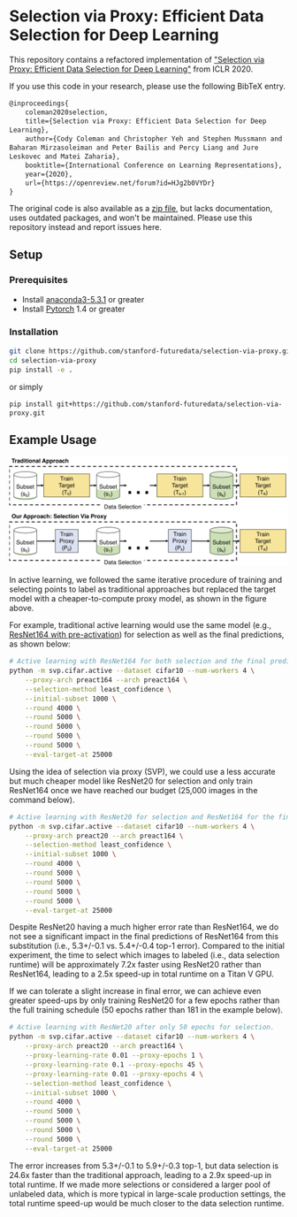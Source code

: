 # Selection via Proxy: Efficient Data Selection for Deep Learning
This repository contains a refactored implementation of ["Selection via Proxy: Efficient Data Selection for Deep Learning"](https://openreview.net/forum?id=HJg2b0VYDr) from ICLR 2020.

If you use this code in your research, please use the following BibTeX entry.

```
@inproceedings{
    coleman2020selection,
    title={Selection via Proxy: Efficient Data Selection for Deep Learning},
    author={Cody Coleman and Christopher Yeh and Stephen Mussmann and Baharan Mirzasoleiman and Peter Bailis and Percy Liang and Jure Leskovec and Matei Zaharia},
    booktitle={International Conference on Learning Representations},
    year={2020},
    url={https://openreview.net/forum?id=HJg2b0VYDr}
}
```

The original code is also available as a [zip file](https://drive.google.com/open?id=1Lb8LMHhHJpwaySynjBx7aFeCP_csGJc5), but lacks documentation, uses outdated packages, and won't be maintained.
Please use this repository instead and report issues here.

## Setup

### Prerequisites

- Install [anaconda3-5.3.1](https://www.anaconda.com/) or greater
- Install [Pytorch](https://pytorch.org/) 1.4 or greater

### Installation
```bash
git clone https://github.com/stanford-futuredata/selection-via-proxy.git
cd selection-via-proxy
pip install -e .
```

or simply

```
pip install git+https://github.com/stanford-futuredata/selection-via-proxy.git
```

## Example Usage

<p align="center">
  <img width="800" src="https://github.com/codyaustun/svp-tmp/blob/master/images/svp_overview_al.png">
</p>

In active learning, we followed the same iterative procedure of training and selecting points to label as traditional approaches but replaced the target model with a cheaper-to-compute proxy model, as shown in the figure above.

For example, traditional active learning would use the same model (e.g., [ResNet164 with pre-activation](https://arxiv.org/abs/1603.05027)) for selection as well as the final predictions, as shown below:

```bash
# Active learning with ResNet164 for both selection and the final predictions.
python -m svp.cifar.active --dataset cifar10 --num-workers 4 \
	--proxy-arch preact164 --arch preact164 \
	--selection-method least_confidence \
	--initial-subset 1000 \
	--round 4000 \
	--round 5000 \
	--round 5000 \
	--round 5000 \
	--round 5000 \
	--eval-target-at 25000
```

Using the idea of selection via proxy (SVP), we could use a less accurate but much cheaper model like ResNet20 for selection and only train ResNet164 once we have reached our budget (25,000 images in the command below).

```bash
# Active learning with ResNet20 for selection and ResNet164 for the final predictions.
python -m svp.cifar.active --dataset cifar10 --num-workers 4 \
	--proxy-arch preact20 --arch preact164 \
	--selection-method least_confidence \
	--initial-subset 1000 \
	--round 4000 \
	--round 5000 \
	--round 5000 \
	--round 5000 \
	--round 5000 \
	--eval-target-at 25000
```

Despite ResNet20 having a much higher error rate than ResNet164, we do not see a significant impact in the final predictions of ResNet164 from this substitution (i.e., 5.3+/-0.1 vs. 5.4+/-0.4 top-1 error).
Compared to the initial experiment, the time to select which images to labeled (i.e., data selection runtime) will be approximately 7.2x faster using ResNet20 rather than ResNet164, leading to a 2.5x speed-up in total runtime on a Titan V GPU.

If we can tolerate a slight increase in final error, we can achieve even greater speed-ups by only training ResNet20 for a few epochs rather than the full training schedule (50 epochs rather than 181 in the example below).

```bash
# Active learning with ResNet20 after only 50 epochs for selection.
python -m svp.cifar.active --dataset cifar10 --num-workers 4 \
	--proxy-arch preact20 --arch preact164 \
	--proxy-learning-rate 0.01 --proxy-epochs 1 \
	--proxy-learning-rate 0.1 --proxy-epochs 45 \
	--proxy-learning-rate 0.01 --proxy-epochs 4 \
	--selection-method least_confidence \
	--initial-subset 1000 \
	--round 4000 \
	--round 5000 \
	--round 5000 \
	--round 5000 \
	--round 5000 \
	--eval-target-at 25000
```

The error increases from 5.3+/-0.1 to 5.9+/-0.3 top-1, but data selection is 24.6x faster than the traditional approach, leading to a 2.9x speed-up in total runtime.
If we made more selections or considered a larger pool of unlabeled data, which is more typical in large-scale production settings, the total runtime speed-up would be much closer to the data selection runtime.
